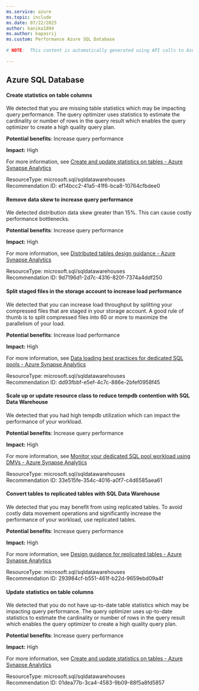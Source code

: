 ```yaml
---
ms.service: azure
ms.topic: include
ms.date: 07/22/2025
author: kanika1894
ms.author: kapasrij
ms.custom: Performance Azure SQL Database
  
# NOTE:  This content is automatically generated using API calls to Azure. Any edits made on these files will be overwritten in the next run of the script. 
  
---
```

  
## Azure SQL Database  
  
<!--ef14bcc2-41a5-41f6-bca8-10764cfbdee0_begin-->

#### Create statistics on table columns  
  
We detected that you are missing table statistics which may be impacting query performance. The query optimizer uses statistics to estimate the cardinality or number of rows in the query result which enables the query optimizer to create a high quality query plan.  
  
**Potential benefits**: Increase query performance  

**Impact:** High
  
For more information, see [Create and update statistics on tables - Azure Synapse Analytics](https://aka.ms/learnmorestatistics)  

ResourceType: microsoft.sql/sqldatawarehouses  
Recommendation ID: ef14bcc2-41a5-41f6-bca8-10764cfbdee0  


<!--ef14bcc2-41a5-41f6-bca8-10764cfbdee0_end-->

<!--9d7196d1-2d7c-4316-820f-7374a4ddf250_begin-->

#### Remove data skew to increase query performance  
  
We detected distribution data skew greater than 15%. This can cause costly performance bottlenecks.  
  
**Potential benefits**: Increase query performance  

**Impact:** High
  
For more information, see [Distributed tables design guidance - Azure Synapse Analytics](https://aka.ms/learnmoredataskew)  

ResourceType: microsoft.sql/sqldatawarehouses  
Recommendation ID: 9d7196d1-2d7c-4316-820f-7374a4ddf250  


<!--9d7196d1-2d7c-4316-820f-7374a4ddf250_end-->

<!--dd93fbbf-e5ef-4c7c-886e-2bfef0958f45_begin-->

#### Split staged files in the storage account to increase load performance  
  
We detected that you can increase load throughput by splitting your compressed files that are staged in your storage account. A good rule of thumb is to split compressed files into 60 or more to maximize the parallelism of your load.  
  
**Potential benefits**: Increase load performance  

**Impact:** High
  
For more information, see [Data loading best practices for dedicated SQL pools - Azure Synapse Analytics](https://aka.ms/learnmorefilesplit)  

ResourceType: microsoft.sql/sqldatawarehouses  
Recommendation ID: dd93fbbf-e5ef-4c7c-886e-2bfef0958f45  


<!--dd93fbbf-e5ef-4c7c-886e-2bfef0958f45_end-->

<!--33e515fe-354c-4016-a0f7-c4d6585aea61_begin-->

#### Scale up or update resource class to reduce tempdb contention with SQL Data Warehouse  
  
We detected that you had high tempdb utilization which can impact the performance of your workload.  
  
**Potential benefits**: Increase query performance  

**Impact:** High
  
For more information, see [Monitor your dedicated SQL pool workload using DMVs - Azure Synapse Analytics](https://aka.ms/learnmoretempdb)  

ResourceType: microsoft.sql/sqldatawarehouses  
Recommendation ID: 33e515fe-354c-4016-a0f7-c4d6585aea61  


<!--33e515fe-354c-4016-a0f7-c4d6585aea61_end-->

<!--293984cf-b551-461f-b22d-9659ebd09a4f_begin-->

#### Convert tables to replicated tables with SQL Data Warehouse  
  
We detected that you may benefit from using replicated tables. To avoid costly data movement operations and significantly increase the performance of your workload, use replicated tables.  
  
**Potential benefits**: Increase query performance  

**Impact:** High
  
For more information, see [Design guidance for replicated tables - Azure Synapse Analytics](https://aka.ms/learnmorereplicatedtables)  

ResourceType: microsoft.sql/sqldatawarehouses  
Recommendation ID: 293984cf-b551-461f-b22d-9659ebd09a4f  


<!--293984cf-b551-461f-b22d-9659ebd09a4f_end-->

<!--01dea77b-3ca4-4583-9b09-88f5a8fd5857_begin-->

#### Update statistics on table columns  
  
We detected that you do not have up-to-date table statistics which may be impacting query performance. The query optimizer uses up-to-date statistics to estimate the cardinality or number of rows in the query result which enables the query optimizer to create a high quality query plan.  
  
**Potential benefits**: Increase query performance  

**Impact:** High
  
For more information, see [Create and update statistics on tables - Azure Synapse Analytics](https://aka.ms/learnmorestatistics)  

ResourceType: microsoft.sql/sqldatawarehouses  
Recommendation ID: 01dea77b-3ca4-4583-9b09-88f5a8fd5857  


<!--01dea77b-3ca4-4583-9b09-88f5a8fd5857_end-->

<!--articleBody-->
